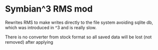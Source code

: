 # Symbian^3 RMS mod
Rewrites RMS to make writes directly to the file system avoiding sqlite db, which was introduced in ^3 and is really slow.

There is no converter from stock format so all saved data will be lost (not removed) after applying
